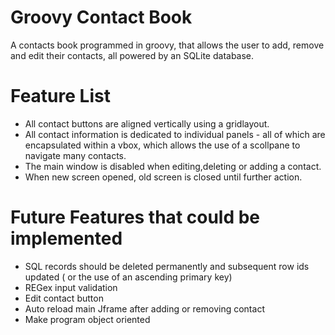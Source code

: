 # Groovy Contact Book
A contacts book programmed in groovy, that allows the user to add, remove and edit their contacts, all powered by an SQLite database.

# Feature List
- All contact buttons are aligned vertically using a gridlayout.
- All contact information is dedicated to individual panels - all of which are encapsulated within a vbox, which allows the use of a scollpane to navigate many contacts.
-  The main window is disabled when editing,deleting or adding a contact.
-  When new screen opened, old screen is closed until further action.

# Future Features that could be implemented
- SQL records should be deleted permanently and subsequent row ids updated ( or the use of an ascending primary key)
- REGex input validation
- Edit contact button
- Auto reload main Jframe after adding or removing contact
- Make program object oriented
